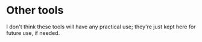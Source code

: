 # Other tools
I don't think these tools will have any practical use; they're just kept here for future use, if needed.